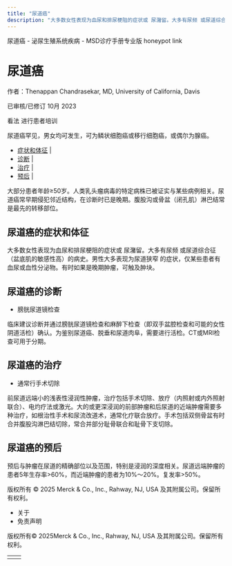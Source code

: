 ```yaml
---
title: "尿道癌"
description: "大多数女性表现为血尿和排尿梗阻的症状或 尿潴留。大多有尿频 或尿道综合征（盆底肌的敏感性高）的病史。男性大多表现为尿道狭窄 的症状，仅某些患者有血尿或血性分泌物。有时如果是晚期肿瘤，可触及肿块。"
---
```


﻿尿道癌 \- 泌尿生殖系统疾病 \- MSD诊疗手册专业版 honeypot link

# 尿道癌

作者：Thenappan Chandrasekar, MD, University of California, Davis

已审核/已修订 10月 2023

看法 进行患者培训

尿道癌罕见，男女均可发生，可为鳞状细胞癌或移行细胞癌，或偶尔为腺癌。

- [症状和体征](#症状和体征_v1060228_zh) \|
- [诊断](#诊断_v1060231_zh) \|
- [治疗](#治疗_v1060237_zh) \|
- [预后](#预后_v1060234_zh) \|

大部分患者年龄≥50岁。人类乳头瘤病毒的特定病株已被证实与某些病例相关。尿道癌常早期侵犯邻近结构，在诊断时已是晚期。腹股沟或骨盆（闭孔肌）淋巴结常是最先的转移部位。

## 尿道癌的症状和体征

大多数女性表现为血尿和排尿梗阻的症状或 尿潴留。大多有尿频 或尿道综合征（盆底肌的敏感性高）的病史。男性大多表现为尿道狭窄 的症状，仅某些患者有血尿或血性分泌物。有时如果是晚期肿瘤，可触及肿块。

## 尿道癌的诊断

- 膀胱尿道镜检查


临床建议诊断并通过膀胱尿道镜检查和麻醉下检查（即双手盆腔检查和可能的女性阴道活检）确认。为鉴别尿道癌、脱垂和尿道肉阜，需要进行活检。CT或MRI检查可用于分期。

## 尿道癌的治疗

- 通常行手术切除


前尿道远端小的浅表性浸润性肿瘤，治疗包括手术切除、放疗（内照射或内外照射联合）、电灼疗法或激光。大的或更深浸润的前部肿瘤和后尿道的近端肿瘤需要多种治疗，如根治性手术和尿流改道术，通常化疗联合放疗。手术包括双侧骨盆有时合并腹股沟淋巴结切除，常合并部分耻骨联合和耻骨下支切除。

## 尿道癌的预后

预后与肿瘤在尿道的精确部位以及范围，特别是浸润的深度相关。尿道远端肿瘤的患者5年生存率>60%，而近端肿瘤的患者为10%～20%。复发率>50%。



版权所有 © 2025
Merck & Co., Inc., Rahway, NJ, USA 及其附属公司。保留所有权利。

- 关于
- 免责声明

版权所有© 2025Merck & Co., Inc., Rahway, NJ, USA 及其附属公司。保留所有权利。

|     |     |
| --- | --- |
|  |  |